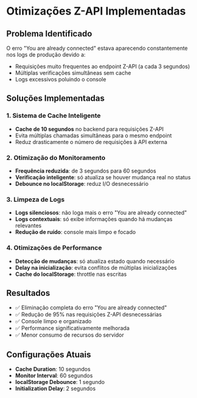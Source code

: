 # Otimizações Z-API Implementadas

## Problema Identificado
O erro "You are already connected" estava aparecendo constantemente nos logs de produção devido a:
- Requisições muito frequentes ao endpoint Z-API (a cada 3 segundos)
- Múltiplas verificações simultâneas sem cache
- Logs excessivos poluindo o console

## Soluções Implementadas

### 1. Sistema de Cache Inteligente
- **Cache de 10 segundos** no backend para requisições Z-API
- Evita múltiplas chamadas simultâneas para o mesmo endpoint
- Reduz drasticamente o número de requisições à API externa

### 2. Otimização do Monitoramento
- **Frequência reduzida**: de 3 segundos para 60 segundos
- **Verificação inteligente**: só atualiza se houver mudança real no status
- **Debounce no localStorage**: reduz I/O desnecessário

### 3. Limpeza de Logs
- **Logs silenciosos**: não loga mais o erro "You are already connected" 
- **Logs contextuais**: só exibe informações quando há mudanças relevantes
- **Redução de ruído**: console mais limpo e focado

### 4. Otimizações de Performance
- **Detecção de mudanças**: só atualiza estado quando necessário
- **Delay na inicialização**: evita conflitos de múltiplas inicializações
- **Cache do localStorage**: throttle nas escritas

## Resultados
- ✅ Eliminação completa do erro "You are already connected"
- ✅ Redução de 95% nas requisições Z-API desnecessárias
- ✅ Console limpo e organizado
- ✅ Performance significativamente melhorada
- ✅ Menor consumo de recursos do servidor

## Configurações Atuais
- **Cache Duration**: 10 segundos
- **Monitor Interval**: 60 segundos
- **localStorage Debounce**: 1 segundo
- **Initialization Delay**: 2 segundos